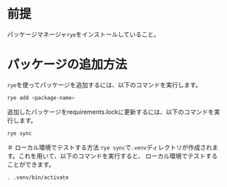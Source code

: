 # 前提
パッケージマネージャ`rye`をインストールしていること。

# パッケージの追加方法
`rye`を使ってパッケージを追加するには、以下のコマンドを実行します。

```bash
rye add <package-name>
```

追加したパッケージをrequirements.lockに更新するには、以下のコマンドを実行します。

```bash
rye sync
```

＃ ローカル環境でテストする方法
`rye sync`で`.venv`ディレクトリが作成されます。これを用いて、以下のコマンドを実行すると、
ローカル環境でテストすることができます。

```bash
. .venv/bin/activate
```

